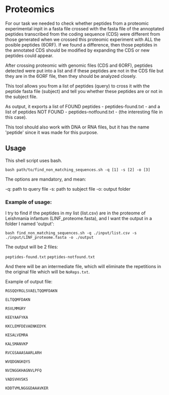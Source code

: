 # Proteomics

For our task we needed to check whether peptides from a proteomic experimental inpit in a fasta file crossed with the fasta file of the annoptated peptides transcribed from the coding sequence (CDS) were different from those generated when we crossed this proteomic experiment with ALL the posible peptides (6ORF). If we found a difference, then those peptides in the annotated CDS should be modified by expanding the CDS or new peptides could appear.

After crossing proteomic with genomic files (CDS and 6ORF), peptides detected were put into a list and if these peptides are not in the CDS file but they are in the 6ORF file, then they should be analyzed closely.

This tool allows you from a list of peptides (query) to cross it with the peptide fasta file (subject) and tell you whether these peptides are or not in the subject file.

As output, it exports a list of FOUND peptides - peptides-found.txt - and a list of peptides NOT FOUND - peptides-notfound.txt - (the interesting file in this case).

This tool should also work with DNA or RNA files, but it has the name 'peptide' since it was made for this purpose.

## Usage

This shell script uses bash.

`bash path/to/find_non_matching_sequences.sh -q [1] -s [2] -o [3]`

The options are mandatory, and mean:

-q: path to query file
-s: path to subject file
-o: output folder

### Example of usage:

I try to find if the peptides in my list (list.csv) are in the proteome of Leishmania infantum (LINF_proteome.fasta), and I want the output in a folder I named 'output':

`bash find_non_matching_sequences.sh -q ./input/list.csv -s ./input/LINF_proteome.fasta -o ./output`

The output will be 2 files:

`peptides-found.txt`
`peptides-notfound.txt`

And there will be an intermediate file, which will eliminate the repetitions in the original file which will be `NoReps.txt`.

Example of output file:

```
RGSQQYRGLSVAELTQQMFDAKN

ELTQQMFDAKN

RSVLMMGRY

KEEYAAFYKA

KKCLEMFDEVAENKEDYK

KESALVEMRA

KALSMANVKP

RVCGSAAASAARLARH

WVQDGNGKQYS

NVINGGKHAGNVLPFQ

VADSVHVSKS

KDDTVMLNGGGDAAAVKER
```



